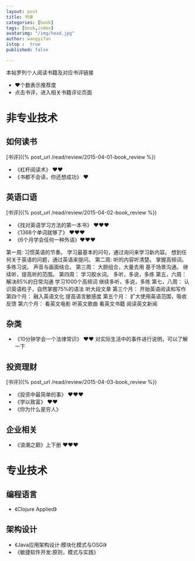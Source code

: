 ```yaml
---
layout: post
title: 书单
categories: [book]
tags: [book,index]
avatarimg: "/img/head.jpg"
author: wangyifan
istop :  true
published: false

---
```


<!-- more -->

本帖罗列个人阅读书籍及对应书评链接

- &hearts;个数表示推荐度
- 点击书评，进入相关书籍评论页面

# 非专业技术

## 如何读书 

[书评]({% post_url /read/review/2015-04-01-book_review %})

-  《杠杆阅读术》   &hearts;&hearts;  
-  《书都不会读，你还想成功》 &hearts; 

## 英语口语

[书评]({% post_url /read/review/2015-04-02-book_review %})

-  《找对英语学习方法的第一本书》  &hearts;&hearts;&hearts; 
- 《1368个单词就够了》  &hearts;&hearts;&hearts;
- 《6个月学会任何一种外语》&hearts;&hearts;&hearts;

第一周:
习惯英语的节奏。
学习最基本的问句，通过询问来学习新内容。
想到任何关于英语的问题，通过英语来提问。
第二周:
听的内容听清楚。
掌握高频词。
多练习说。
声音与画面结合。
第三周：
大胆组合，大量去用
基于场景沟通。
继续听，提高听的范围。
第四周：
学习胶水词。
多听，多说，多练
第五，六周：
解决85%的日常沟通
学习1000个高频词
继续多听，多说，多练
第七，八周：
认识英语粒子，自然掌握75%的语法
听大段文章
第三个月：
开始英语阅读和写作
第四个月：
融入英语文化
提高语言敏感度
第五个月：
扩大使用英语范围，吸收反馈
第六个月：
看英文电影
听英文歌曲
看英文书籍
阅读英文新闻


## 杂类

- 《10分钟学会一个法律常识》 &hearts;&hearts;
对实际生活中的事件进行说明，可以了解一下

## 投资理财

[书评]({% post_url /read/review/2015-04-03-book_review %})

- 《投资中最简单的事》        &hearts;&hearts;&hearts; 
- 《学以致富》        &hearts;&hearts;  
- 《你为什么是穷人》

## 企业相关

- 《浪潮之巅》上下册        &hearts;&hearts;&hearts;

# 专业技术

## 编程语言

- 《Clojure Applied》

## 架构设计

- 《Java应用架构设计:模块化模式与OSGi》
- 《敏捷软件开发:原则，模式与实践》

